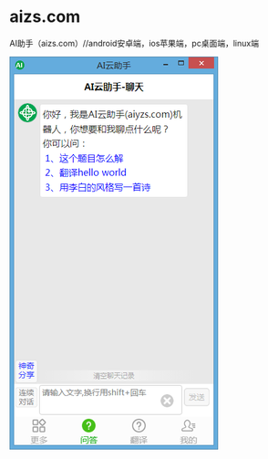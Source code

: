 # aizs.com
AI助手（aizs.com）//android安卓端，ios苹果端，pc桌面端，linux端

![图片描述](https://github.com/8lib/aizs.com/blob/main/static/img/logo.png)